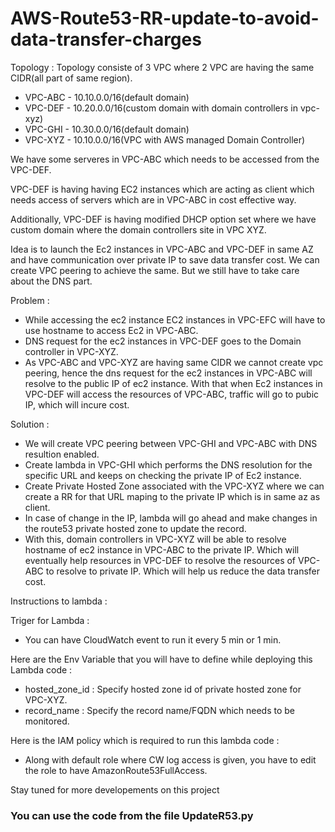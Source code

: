 # AWS-Route53-RR-update-to-avoid-data-transfer-charges

Topology :
Topology consiste of 3 VPC where 2 VPC are having the same CIDR(all part of same region).
- VPC-ABC - 10.10.0.0/16(default domain)
- VPC-DEF - 10.20.0.0/16(custom domain with domain controllers in vpc-xyz)
- VPC-GHI - 10.30.0.0/16(default domain)
- VPC-XYZ - 10.10.0.0/16(VPC with AWS managed Domain Controller)

We have some serveres in VPC-ABC which needs to be accessed from the VPC-DEF.

VPC-DEF is having having EC2 instances which are acting as client which needs access of servers which are in VPC-ABC in cost effective way.

Additionally, VPC-DEF is having modified DHCP option set where we have custom domain where the domain controllers site in VPC XYZ.

Idea is to launch the Ec2 instances in VPC-ABC and VPC-DEF in same AZ and have communication over private IP to save data transfer cost. We can create VPC peering to achieve the same. But we still have to take care about the DNS part.

Problem : 
- While accessing the ec2 instance EC2 instances in VPC-EFC will have to use hostname to access Ec2 in VPC-ABC.
- DNS request for the ec2 instances in VPC-DEF goes to the Domain controller in VPC-XYZ.
- As VPC-ABC and VPC-XYZ are having same CIDR we cannot create vpc peering, hence the dns request for the ec2 instances in VPC-ABC will resolve to the public IP of ec2 instance. With that when Ec2 instances in VPC-DEF will access the resources of VPC-ABC, traffic will go to pubic IP, which will incure cost.

Solution :
- We will create VPC peering between VPC-GHI and VPC-ABC with DNS resultion enabled.
- Create lambda in VPC-GHI which performs the DNS resolution for the specific URL and keeps on checking the private IP of Ec2 instance.
- Create Private Hosted Zone associated with the VPC-XYZ where we can create a RR for that URL maping to the private IP which is in same az as client.
- In case of change in the IP, lambda will go ahead and make changes in the route53 private hosted zone to update the record.
- With this, domain controllers in VPC-XYZ will be able to resolve hostname of ec2 instance in VPC-ABC to the private IP. Which will eventually help resources in VPC-DEF to resolve the resources of VPC-ABC to resolve to private IP. Which will help us reduce the data transfer cost.

Instructions to lambda :

Triger for Lambda :
- You can have CloudWatch event to run it every 5 min or 1 min.

Here are the Env Variable that you will have to define while deploying this Lambda code :
- hosted_zone_id : Specify hosted zone id of private hosted zone for VPC-XYZ.
- record_name : Specify the record name/FQDN which needs to be monitored.

Here is the IAM policy which is required to run this lambda code :
- Along with default role where CW log access is given, you have to edit the role to have AmazonRoute53FullAccess.

Stay tuned for more developements on this project

### You can use the code from the file UpdateR53.py

